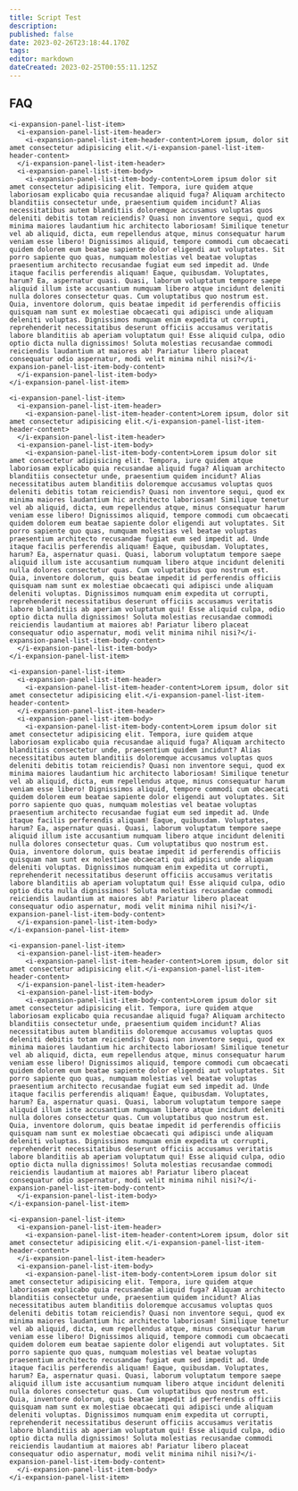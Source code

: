 ```yaml
---
title: Script Test
description: 
published: false
date: 2023-02-26T23:18:44.170Z
tags: 
editor: markdown
dateCreated: 2023-02-25T00:55:11.125Z
---
```


<h2>FAQ</h2>

  <i-expansion-panel-list style="--expansion-panel-color: black; --expansion-panel-background: white; --expansion-panel-hr: white;">

    <i-expansion-panel-list-item>
      <i-expansion-panel-list-item-header>
        <i-expansion-panel-list-item-header-content>Lorem ipsum, dolor sit amet consectetur adipisicing elit.</i-expansion-panel-list-item-header-content>
      </i-expansion-panel-list-item-header>
      <i-expansion-panel-list-item-body>
        <i-expansion-panel-list-item-body-content>Lorem ipsum dolor sit amet consectetur adipisicing elit. Tempora, iure quidem atque laboriosam explicabo quia recusandae aliquid fuga? Aliquam architecto blanditiis consectetur unde, praesentium quidem incidunt? Alias necessitatibus autem blanditiis doloremque accusamus voluptas quos deleniti debitis totam reiciendis? Quasi non inventore sequi, quod ex minima maiores laudantium hic architecto laboriosam! Similique tenetur vel ab aliquid, dicta, eum repellendus atque, minus consequatur harum veniam esse libero! Dignissimos aliquid, tempore commodi cum obcaecati quidem dolorem eum beatae sapiente dolor eligendi aut voluptates. Sit porro sapiente quo quas, numquam molestias vel beatae voluptas praesentium architecto recusandae fugiat eum sed impedit ad. Unde itaque facilis perferendis aliquam! Eaque, quibusdam. Voluptates, harum? Ea, aspernatur quasi. Quasi, laborum voluptatum tempore saepe aliquid illum iste accusantium numquam libero atque incidunt deleniti nulla dolores consectetur quas. Cum voluptatibus quo nostrum est. Quia, inventore dolorum, quis beatae impedit id perferendis officiis quisquam nam sunt ex molestiae obcaecati qui adipisci unde aliquam deleniti voluptas. Dignissimos numquam enim expedita ut corrupti, reprehenderit necessitatibus deserunt officiis accusamus veritatis labore blanditiis ab aperiam voluptatum qui! Esse aliquid culpa, odio optio dicta nulla dignissimos! Soluta molestias recusandae commodi reiciendis laudantium at maiores ab! Pariatur libero placeat consequatur odio aspernatur, modi velit minima nihil nisi?</i-expansion-panel-list-item-body-content>
      </i-expansion-panel-list-item-body>
    </i-expansion-panel-list-item>

    <i-expansion-panel-list-item>
      <i-expansion-panel-list-item-header>
        <i-expansion-panel-list-item-header-content>Lorem ipsum, dolor sit amet consectetur adipisicing elit.</i-expansion-panel-list-item-header-content>
      </i-expansion-panel-list-item-header>
      <i-expansion-panel-list-item-body>
        <i-expansion-panel-list-item-body-content>Lorem ipsum dolor sit amet consectetur adipisicing elit. Tempora, iure quidem atque laboriosam explicabo quia recusandae aliquid fuga? Aliquam architecto blanditiis consectetur unde, praesentium quidem incidunt? Alias necessitatibus autem blanditiis doloremque accusamus voluptas quos deleniti debitis totam reiciendis? Quasi non inventore sequi, quod ex minima maiores laudantium hic architecto laboriosam! Similique tenetur vel ab aliquid, dicta, eum repellendus atque, minus consequatur harum veniam esse libero! Dignissimos aliquid, tempore commodi cum obcaecati quidem dolorem eum beatae sapiente dolor eligendi aut voluptates. Sit porro sapiente quo quas, numquam molestias vel beatae voluptas praesentium architecto recusandae fugiat eum sed impedit ad. Unde itaque facilis perferendis aliquam! Eaque, quibusdam. Voluptates, harum? Ea, aspernatur quasi. Quasi, laborum voluptatum tempore saepe aliquid illum iste accusantium numquam libero atque incidunt deleniti nulla dolores consectetur quas. Cum voluptatibus quo nostrum est. Quia, inventore dolorum, quis beatae impedit id perferendis officiis quisquam nam sunt ex molestiae obcaecati qui adipisci unde aliquam deleniti voluptas. Dignissimos numquam enim expedita ut corrupti, reprehenderit necessitatibus deserunt officiis accusamus veritatis labore blanditiis ab aperiam voluptatum qui! Esse aliquid culpa, odio optio dicta nulla dignissimos! Soluta molestias recusandae commodi reiciendis laudantium at maiores ab! Pariatur libero placeat consequatur odio aspernatur, modi velit minima nihil nisi?</i-expansion-panel-list-item-body-content>
      </i-expansion-panel-list-item-body>
    </i-expansion-panel-list-item>

    <i-expansion-panel-list-item>
      <i-expansion-panel-list-item-header>
        <i-expansion-panel-list-item-header-content>Lorem ipsum, dolor sit amet consectetur adipisicing elit.</i-expansion-panel-list-item-header-content>
      </i-expansion-panel-list-item-header>
      <i-expansion-panel-list-item-body>
        <i-expansion-panel-list-item-body-content>Lorem ipsum dolor sit amet consectetur adipisicing elit. Tempora, iure quidem atque laboriosam explicabo quia recusandae aliquid fuga? Aliquam architecto blanditiis consectetur unde, praesentium quidem incidunt? Alias necessitatibus autem blanditiis doloremque accusamus voluptas quos deleniti debitis totam reiciendis? Quasi non inventore sequi, quod ex minima maiores laudantium hic architecto laboriosam! Similique tenetur vel ab aliquid, dicta, eum repellendus atque, minus consequatur harum veniam esse libero! Dignissimos aliquid, tempore commodi cum obcaecati quidem dolorem eum beatae sapiente dolor eligendi aut voluptates. Sit porro sapiente quo quas, numquam molestias vel beatae voluptas praesentium architecto recusandae fugiat eum sed impedit ad. Unde itaque facilis perferendis aliquam! Eaque, quibusdam. Voluptates, harum? Ea, aspernatur quasi. Quasi, laborum voluptatum tempore saepe aliquid illum iste accusantium numquam libero atque incidunt deleniti nulla dolores consectetur quas. Cum voluptatibus quo nostrum est. Quia, inventore dolorum, quis beatae impedit id perferendis officiis quisquam nam sunt ex molestiae obcaecati qui adipisci unde aliquam deleniti voluptas. Dignissimos numquam enim expedita ut corrupti, reprehenderit necessitatibus deserunt officiis accusamus veritatis labore blanditiis ab aperiam voluptatum qui! Esse aliquid culpa, odio optio dicta nulla dignissimos! Soluta molestias recusandae commodi reiciendis laudantium at maiores ab! Pariatur libero placeat consequatur odio aspernatur, modi velit minima nihil nisi?</i-expansion-panel-list-item-body-content>
      </i-expansion-panel-list-item-body>
    </i-expansion-panel-list-item>

    <i-expansion-panel-list-item>
      <i-expansion-panel-list-item-header>
        <i-expansion-panel-list-item-header-content>Lorem ipsum, dolor sit amet consectetur adipisicing elit.</i-expansion-panel-list-item-header-content>
      </i-expansion-panel-list-item-header>
      <i-expansion-panel-list-item-body>
        <i-expansion-panel-list-item-body-content>Lorem ipsum dolor sit amet consectetur adipisicing elit. Tempora, iure quidem atque laboriosam explicabo quia recusandae aliquid fuga? Aliquam architecto blanditiis consectetur unde, praesentium quidem incidunt? Alias necessitatibus autem blanditiis doloremque accusamus voluptas quos deleniti debitis totam reiciendis? Quasi non inventore sequi, quod ex minima maiores laudantium hic architecto laboriosam! Similique tenetur vel ab aliquid, dicta, eum repellendus atque, minus consequatur harum veniam esse libero! Dignissimos aliquid, tempore commodi cum obcaecati quidem dolorem eum beatae sapiente dolor eligendi aut voluptates. Sit porro sapiente quo quas, numquam molestias vel beatae voluptas praesentium architecto recusandae fugiat eum sed impedit ad. Unde itaque facilis perferendis aliquam! Eaque, quibusdam. Voluptates, harum? Ea, aspernatur quasi. Quasi, laborum voluptatum tempore saepe aliquid illum iste accusantium numquam libero atque incidunt deleniti nulla dolores consectetur quas. Cum voluptatibus quo nostrum est. Quia, inventore dolorum, quis beatae impedit id perferendis officiis quisquam nam sunt ex molestiae obcaecati qui adipisci unde aliquam deleniti voluptas. Dignissimos numquam enim expedita ut corrupti, reprehenderit necessitatibus deserunt officiis accusamus veritatis labore blanditiis ab aperiam voluptatum qui! Esse aliquid culpa, odio optio dicta nulla dignissimos! Soluta molestias recusandae commodi reiciendis laudantium at maiores ab! Pariatur libero placeat consequatur odio aspernatur, modi velit minima nihil nisi?</i-expansion-panel-list-item-body-content>
      </i-expansion-panel-list-item-body>
    </i-expansion-panel-list-item>

    <i-expansion-panel-list-item>
      <i-expansion-panel-list-item-header>
        <i-expansion-panel-list-item-header-content>Lorem ipsum, dolor sit amet consectetur adipisicing elit.</i-expansion-panel-list-item-header-content>
      </i-expansion-panel-list-item-header>
      <i-expansion-panel-list-item-body>
        <i-expansion-panel-list-item-body-content>Lorem ipsum dolor sit amet consectetur adipisicing elit. Tempora, iure quidem atque laboriosam explicabo quia recusandae aliquid fuga? Aliquam architecto blanditiis consectetur unde, praesentium quidem incidunt? Alias necessitatibus autem blanditiis doloremque accusamus voluptas quos deleniti debitis totam reiciendis? Quasi non inventore sequi, quod ex minima maiores laudantium hic architecto laboriosam! Similique tenetur vel ab aliquid, dicta, eum repellendus atque, minus consequatur harum veniam esse libero! Dignissimos aliquid, tempore commodi cum obcaecati quidem dolorem eum beatae sapiente dolor eligendi aut voluptates. Sit porro sapiente quo quas, numquam molestias vel beatae voluptas praesentium architecto recusandae fugiat eum sed impedit ad. Unde itaque facilis perferendis aliquam! Eaque, quibusdam. Voluptates, harum? Ea, aspernatur quasi. Quasi, laborum voluptatum tempore saepe aliquid illum iste accusantium numquam libero atque incidunt deleniti nulla dolores consectetur quas. Cum voluptatibus quo nostrum est. Quia, inventore dolorum, quis beatae impedit id perferendis officiis quisquam nam sunt ex molestiae obcaecati qui adipisci unde aliquam deleniti voluptas. Dignissimos numquam enim expedita ut corrupti, reprehenderit necessitatibus deserunt officiis accusamus veritatis labore blanditiis ab aperiam voluptatum qui! Esse aliquid culpa, odio optio dicta nulla dignissimos! Soluta molestias recusandae commodi reiciendis laudantium at maiores ab! Pariatur libero placeat consequatur odio aspernatur, modi velit minima nihil nisi?</i-expansion-panel-list-item-body-content>
      </i-expansion-panel-list-item-body>
    </i-expansion-panel-list-item>

  </i-expansion-panel-list>